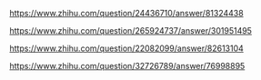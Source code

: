 

https://www.zhihu.com/question/24436710/answer/81324438



https://www.zhihu.com/question/265924737/answer/301951495

https://www.zhihu.com/question/22082099/answer/82613104


https://www.zhihu.com/question/32726789/answer/76998895




























































